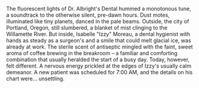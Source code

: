 The fluorescent lights of Dr. Albright's Dental hummed a monotonous tune, a soundtrack to the otherwise silent, pre-dawn hours.  Dust motes, illuminated like tiny planets, danced in the pale beams.  Outside, the city of Portland, Oregon, still slumbered, a blanket of mist clinging to the Willamette River.  But inside,  Isabelle "Izzy" Moreau, a dental hygienist with hands as steady as a surgeon's and a smile that could melt glacial ice, was already at work.  The sterile scent of antiseptic mingled with the faint, sweet aroma of coffee brewing in the breakroom – a familiar and comforting combination that usually heralded the start of a busy day.  Today, however, felt different.  A nervous energy prickled at the edges of Izzy's usually calm demeanor.  A new patient was scheduled for 7:00 AM, and the details on his chart were... unsettling.
